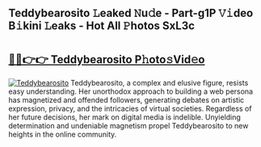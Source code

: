 ## Teddybearosito 𝙻eaked 𝙽u𝚍e - Part-g1P 𝚅𝚒deo B𝚒kini 𝙻eaks - Hot All 𝙿hotos SxL3c

# <h2><a href="http://ld53cak.urlbe.top/?page=Teddybearosito">🔗🔗👉👉 Teddybearosito P𝚑oto𝚜Vid𝚎o</a></h2>

[![Teddybearosito](https://i.imgur.com/eBuTRDB.gif)](http://ld53cak.urlbe.top/?page=Teddybearosito)
Teddybearosito, a complex and elusive figure, resists easy understanding. Her unorthodox approach to building a web persona has magnetized and offended followers, generating debates on artistic expression, privacy, and the intricacies of virtual societies. Regardless of her future decisions, her mark on digital media is indelible. Unyielding determination and undeniable magnetism propel Teddybearosito to new heights in the online community.

